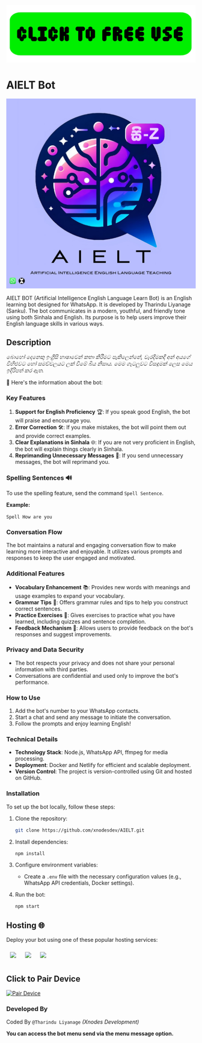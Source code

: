 [![Chat on WhatsApp](https://raw.githubusercontent.com/xnodesdev/AIELT/refs/heads/master/data/Picsart_25-02-26_12-05-46-040.png)](https://wa.me/94712882498?text=menu)

# AIELT Bot

![AIELT Bot](https://raw.githubusercontent.com/xnodesdev/AIELT/refs/heads/master/data/Picsart_25-02-26_08-11-58-890.png)

AIELT BOT (Artificial Intelligence English Language Learn Bot) is an English learning bot designed for WhatsApp. It is developed by Tharindu Liyanage (Sanku). The bot communicates in a modern, youthful, and friendly tone using both Sinhala and English. Its purpose is to help users improve their English language skills in various ways.

## Description

*බොහෝ දෙනෙකු ඉංග්‍රීසි භාෂාවෙන් කතා කිරීමට පැකිලෙන්නේ, වැරදීමකදී අන් අයගේ විහිළුවට හෝ සමච්චලයට ලක් වීමේ බිය නිසාය. මෙම ගැටලුවට විසඳුමක් ලෙස මෙය ඉදිරිපත් කර ඇත.*

🌟 Here's the information about the bot:

### Key Features

1. **Support for English Proficiency** 🏆: If you speak good English, the bot will praise and encourage you.
2. **Error Correction** 🛠️: If you make mistakes, the bot will point them out and provide correct examples.
3. **Clear Explanations in Sinhala** 🌐: If you are not very proficient in English, the bot will explain things clearly in Sinhala.
4. **Reprimanding Unnecessary Messages** 🚫: If you send unnecessary messages, the bot will reprimand you.

### Spelling Sentences 🔊

To use the spelling feature, send the command `Spell Sentence`.

**Example:**

`Spell How are you`

### Conversation Flow

The bot maintains a natural and engaging conversation flow to make learning more interactive and enjoyable. It utilizes various prompts and responses to keep the user engaged and motivated.

### Additional Features

- **Vocabulary Enhancement** 📚: Provides new words with meanings and usage examples to expand your vocabulary.
- **Grammar Tips** 📝: Offers grammar rules and tips to help you construct correct sentences.
- **Practice Exercises** 💪: Gives exercises to practice what you have learned, including quizzes and sentence completion.
- **Feedback Mechanism** 🔄: Allows users to provide feedback on the bot's responses and suggest improvements.

### Privacy and Data Security

- The bot respects your privacy and does not share your personal information with third parties.
- Conversations are confidential and used only to improve the bot's performance.

### How to Use

1. Add the bot's number to your WhatsApp contacts.
2. Start a chat and send any message to initiate the conversation.
3. Follow the prompts and enjoy learning English!

### Technical Details

- **Technology Stack**: Node.js, WhatsApp API, ffmpeg for media processing.
- **Deployment**: Docker and Netlify for efficient and scalable deployment.
- **Version Control**: The project is version-controlled using Git and hosted on GitHub.

### Installation

To set up the bot locally, follow these steps:

1. Clone the repository:
    ```sh
    git clone https://github.com/xnodesdev/AIELT.git
    ```

2. Install dependencies:
    ```sh
    npm install
    ```

3. Configure environment variables:
    - Create a `.env` file with the necessary configuration values (e.g., WhatsApp API credentials, Docker settings).

4. Run the bot:
    ```sh
    npm start
    ```

## Hosting 🌐

Deploy your bot using one of these popular hosting services:

<a href="https://heroku.com/deploy" style="display:inline-block;margin:10px;"><img src="https://img.shields.io/badge/Deploy-Heroku-purple.svg?logo=heroku" style="height:50px;"></a>
<a href="https://panel.io/deploy" style="display:inline-block;margin:10px;"><img src="https://img.shields.io/badge/Deploy-Panel-red.svg?logo=panel" style="height:50px;"></a>
<a href="https://app.koyeb.com/deploy" style="display:inline-block;margin:10px;"><img src="https://img.shields.io/badge/Deploy-Koyeb-blue.svg?logo=koyeb" style="height:50px;"></a>

## Click to Pair Device
[![Pair Device](https://github.com/xnodesdev/GARFIELD-WHATSAPP-BOT-v10/blob/master/lib/Picsart_25-02-10_09-45-58-194.png)](https://confidential-randee-xnodesdves-d676b79b.koyeb.app/)

### Developed By

Coded By `@Tharindu Liyanage` _(Xnodes Development)_

**You can access the bot menu send via the menu message option.**

